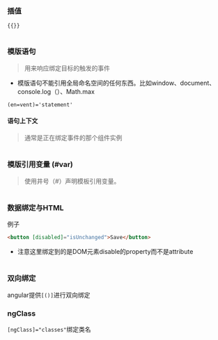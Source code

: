 ### 插值
`{{}}`
#
### 模版语句
> 用来响应绑定目标的触发的事件
+ 模版语句不能引用全局命名空间的任何东西。比如window、document、console.log（）、Math.max

`(en=vent)='statement'`
#### 语句上下文
> 通常是正在绑定事件的那个组件实例

#
### 模版引用变量 (#var)
> 使用井号（#）声明模板引用变量。
#
### 数据绑定与HTML
例子
```HTML
<button [disabled]="isUnchanged">Save</button>
```
+ 注意这里绑定到的是DOM元素disable的property而不是attribute

#
### 双向绑定
angular提供`[()]`进行双向绑定


### ngClass
`[ngClass]="classes"`绑定类名
